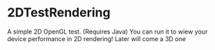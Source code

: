# 2DTestRendering
A simple 2D OpenGL test. (Requires Java)
You can run it to wiew your device performance in 2D rendering!
Later will come a 3D one
